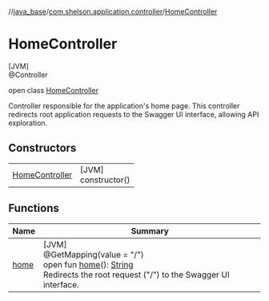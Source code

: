 //[java_base](../../../index.md)/[com.shelson.application.controller](../index.md)/[HomeController](index.md)

# HomeController

[JVM]\
@Controller

open class [HomeController](index.md)

Controller responsible for the application's home page. This controller redirects root application requests to the Swagger UI interface, allowing API exploration.

## Constructors

| | |
|---|---|
| [HomeController](-home-controller.md) | [JVM]<br>constructor() |

## Functions

| Name | Summary |
|---|---|
| [home](home.md) | [JVM]<br>@GetMapping(value = &quot;/&quot;)<br>open fun [home](home.md)(): [String](https://docs.oracle.com/javase/8/docs/api/java/lang/String.html)<br>Redirects the root request (&quot;/&quot;) to the Swagger UI interface. |
